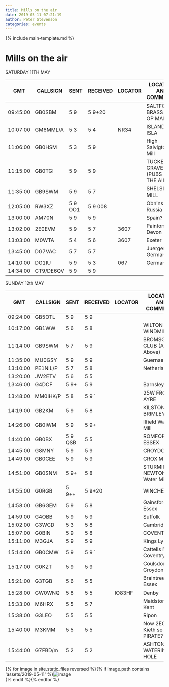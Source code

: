 ```yaml
---
title: Mills on the air
date: 2019-05-11 07:21:19
author: Peter Stevenson
categories: events
---
```


{% include main-template.md %}

# Mills on the air

SATURDAY 11TH MAY

| GMT      | CALLSIGN  | SENT    | RECEIVED | LOCATOR | LOCATION AND COMMENTS               | OPERATOR NAME | BAND / FREQUENCY |
|----------|-----------|---------|----------|---------|-------------------------------------|---------------|------------------|
| 09:45:00 | GB0SBM    | 5 9     | 5 9+20   |         | SALTFORD BRASS MILL  OP MARK        | Mark          | 80M              |
| 10:07:00 | GM6MML/A  | 5 3     | 5 4      | NR34    | ISLAND OF ISLA                      | Val           | 40M              |
| 11:06:00 | GB0HSM    | 5 3     | 5 9      |         | High Salvigton Mill                 | Pete          | 80M              |
| 11:15:00 | GB0TGI    |  5 9    | 5 9      |         | TUCKERS GRAVE INN (PUBS ON THE AIR) |               | 80M              |
| 11:35:00 | GB9SWM    | 5 9     | 5 7      |         | SHELSLEY MILL                       |               | 80M              |
| 12:05:00 | RW3XZ     | 5 9 OO1 | 5 9 008  |         | Obninsk Russia                      | Alexei        | 20M              |
| 13:00:00 | AM70N     | 5 9     | 5 9      |         | Spain?                              |               | 20M              |
| 13:02:00 | 2E0EVM    | 5 9     | 5 7      | 3607    | Painton Devon                       | Eddie         | 80M              |
| 13:03:00 | M0WTA     |  5 4    | 5 6      | 3607    | Exeter                              | Edward        | 80M              |
| 13:45:00 | DG7VAC    | 5 7     | 5 7      |         | Juergen Germany                     |               | 20M              |
| 14:10:00 | DG1IU     | 5 9     | 5 3      | 067     | Germany                             | Karl          | 20M              |
| 14:34:00 | CT9/DE6QV | 5 9     | 5 9      |         |                                     | Franz         | 18.143 mHz       |

SUNDAY 12th MAY

| GMT      | CALLSIGN | SENT    | RECEIVED | LOCATOR | LOCATION AND COMMENTS         | OPERATOR NAME | BAND / FREQUENCY |
|----------|----------|---------|----------|---------|-------------------------------|---------------|------------------|
| 09:24:00 | GB5OTL   | 5 9     | 5 9      |         |                               | JOHN          | 80M              |
| 10:17:00 | GB1WW    | 5 6     | 5 8      |         | WILTON WINDMILL               |               | 40M              |
| 11:14:00 | GB9SWM   | 5 7     | 5 9      |         | BROMSGROVE CLUB (As Above)    |               | 80M              |
| 11:35:00 | MU0GSY   | 5 9     | 5 9      |         | Guernsey                      | Lionel        | 40M              |
| 13:10:00 | PE1NIL/P | 5 7     | 5 8      |         | Netherlands                   |               | 40M              |
| 13:20:00 | JW2ETV   | 5 6     | 5 5      |         |                               |               | 17M              |
| 13:46:00 | G4DCF    | 5 9+    | 5 9      |         | Barnsley                      | Mike          | 20M              |
| 13:48:00 | MM0IHK/P | 5 8     | 5 9 `    |         | 25W FROM AYRE                 | Moray         | 20M              |
| 14:19:00 | GB2KM    | 5 9     | 5 8      |         | KILSTON MILL BRIMLEY          | Kim           | 80M              |
| 14:26:00 | GB0IWM   | 5 9     | 5 9+     |         | Ilfield Water Mill            | BRIAN         | 80M              |
| 14:40:00 | GB0BX    | 5 9 QSB | 5 5      |         | ROMFORD ESSEX                 | Derrick       | 80M              |
| 14:45:00 | G8MNY    | 5 9     | 5 9      |         | CROYDON                       | JOHN          | 80M              |
| 14:49:00 | GB0CEE   | 5 9     | 5 9      |         | CROX MILL                     |               | 80M              |
| 14:51:00 | GB0SNM   | 5 9+    | 5 8      |         | STURMINSTER NEWTON Water Mill |               | 80M              |
| 14:55:00 | G0RGB    | 5 9++   | 5 9+20   |         | WINCHESTER                    | Peter         | 80M              |
| 14:58:00 | GB6GEM   | 5 9     | 5 8      |         | Gainsford End Essex           | Geoff         | 80M              |
| 14:59:00 | G4OBB    | 5 9     | 5 9      |         | Suffolk                       | Des           | 80M              |
| 15:02:00 | G3WCD    | 5 3     | 5 8      |         | Cambridgshire                 | Chris         | 80M              |
| 15:07:00 | G0BIN    | 5 9     | 5 8      |         | COVENTRY                      | Phil          | 80M              |
| 15:11:00 | M3GJA    | 5 9     | 5 9      |         | Kings Lyn                     | Trevor        | 80M              |
| 15:14:00 | GB0CMW   | 5 9     | 5 9 `    |         | Cattells Mill Coventry        | Richard       | 80M              |
| 15:17:00 | G0KZT    | 5 9     | 5 9      |         | Coulsdon Nr Croydon           | Andy          | 80M              |
| 15:21:00 | G3TGB    | 5 6     | 5 5      |         | Braintree Essex               | BRIAN         | 80M              |
| 15:28:00 | GW0WNQ   | 5 8     | 5 5      | IO83HF  | Denby                         | Hugh          | 80M              |
| 15:33:00 | M6HRX    | 5 5     | 5 7      |         | Maidstone Kent                | Ray           | 80M              |
| 15:38:00 | G3LEO    | 5 5     | 5 5      |         | Ripon                         | GNL           | 80M              |
| 15:40:00 | M3KMM    | 5 5     | 5 5      |         | Now 2E0MKM Kieth so a PIRATE? | Kevin         | 80M              |
| 15:44:00 | G7FBD/m  | 5 2     | 5 2      |         | ASHTON – WATERING HOLE        | Matt          | 80M              |

{% for image in site.static_files reversed %}{% if image.path contains 'assets/2019-05-11' %}<img src="{{ site.baseurl }}{{ image.path }}" alt="image"/><br/>{% endif %}{% endfor %}
